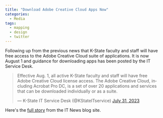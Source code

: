 ```yaml
---
title: "Download Adobe Creative Cloud Apps Now"
categories:
  - Media
tags:
  - mapping
  - design
  - twitter
---
```

Following up from the previous news that K-State faculty and staff will have free access to the Adobe Creative Cloud suite of applications.  It is now August 1 and guidance for downloading apps has been posted by the IT Service Desk.

<blockquote class="twitter-tweet" data-lang="en"><p lang="en" dir="ltr">Effective Aug. 1, all active K-State faculty and staff will have free Adobe Creative Cloud license access. The Adobe Creative Cloud, including Acrobat Pro DC, is a set of over 20 applications and services that can be downloaded individually or as a suite.</p>&mdash; K-State IT Service Desk (@KStateITservice) <a href="[https://twitter.com/KStateITservice/status/1686133423981686784)">July 31, 2023</a></blockquote><script async src="//platform.twitter.com/widgets.js" charset="utf-8"></script>

Here's the <a href="https://blogs.k-state.edu/it-news/2023/07/31/adobe-creative-cloud-free-to-faculty-and-staff-aug-1/">full story</a> from the IT News blog site.  
